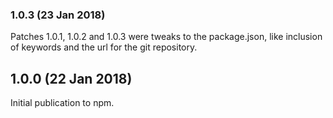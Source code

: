 ### 1.0.3 (23 Jan 2018)
Patches 1.0.1, 1.0.2 and 1.0.3 were tweaks to the package.json, like inclusion of keywords and the url for the git repository.

## 1.0.0 (22 Jan 2018)
Initial publication to npm.
